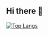 ## Hi there 👋

[![Top Langs](https://github-readme-stats-custom-ten.vercel.app/api/top-langs/?username=hodzilla51&layout=compact&count_private=true)](https://github.com/hodzilla51/github-readme-stats-custom)


<!--
**hodzilla51/hodzilla51** is a ✨ _special_ ✨ repository because its `README.md` (this file) appears on your GitHub profile.

Here are some ideas to get you started:

- 🔭 I’m currently working on ...
- 🌱 I’m currently learning ...
- 👯 I’m looking to collaborate on ...
- 🤔 I’m looking for help with ...
- 💬 Ask me about ...
- 📫 How to reach me: ...
- 😄 Pronouns: ...
- ⚡ Fun fact: ...
-->
